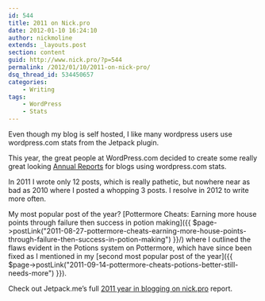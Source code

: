 ```yaml
---
id: 544
title: 2011 on Nick.pro
date: 2012-01-10 16:24:10
author: nickmoline
extends: _layouts.post
section: content
guid: http://www.nick.pro/?p=544
permalink: /2012/01/10/2011-on-nick-pro/
dsq_thread_id: 534450657
categories:
    - Writing
tags:
    - WordPress
    - Stats
---
```

Even though my blog is self hosted, I like many wordpress users use wordpress.com stats from the Jetpack plugin.

This year, the great people at WordPress.com decided to create some really great looking <a href="http://jetpack.me/annual-report/1079684/2011/" target="_blank">Annual Reports</a> for blogs using wordpress.com stats.

<!--more-->

<amp-img  src="{{ $page->baseUrl }}/wp-content/uploads/sites/4/2012/01/Fireworks.webp" alt="Happy New Year" title="Happy New Year" width="260" height="260" layout="intrinsic" lightbox>
    <amp-img fallback src="{{ $page->baseUrl }}/wp-content/uploads/sites/4/2012/01/Fireworks.jpg" alt="Happy New Year" title="Happy New Year" width="260" height="260" layout="intrinsic" lightbox></amp-img>
</amp-img>

In 2011 I wrote only 12 posts, which is really pathetic, but nowhere near as bad as 2010 where I posted a whopping 3 posts. I resolve in 2012 to write more often.

My most popular post of the year? [Pottermore Cheats: Earning more house points through failure then success in potion making]({{ $page->postLink("2011-08-27-pottermore-cheats-earning-more-house-points-through-failure-then-success-in-potion-making") }}/) where I outlined the flaws evident in the Potions system on Pottermore, which have since been fixed as I mentioned in my [second most popular post of the year]({{ $page->postLink("2011-09-14-pottermore-cheats-potions-better-still-needs-more") }}).

Check out Jetpack.me&#8217;s full <a href="http://jetpack.me/annual-report/1079684/2011/" target="_blank">2011 year in blogging on nick.pro</a> report.

